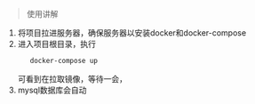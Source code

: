 > 使用讲解    

1. 将项目拉进服务器，确保服务器以安装docker和docker-compose  
2. 进入项目根目录，执行
    ```dockerfile
       docker-compose up 
    ```
    可看到在拉取镜像，等待一会，
3. mysql数据库会自动
